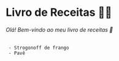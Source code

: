 #       Livro de Receitas :man_cook:

###### Olá! Bem-vindo ao meu livro de receitas :cookie:

     - Strogonoff de frango
     - Pavê
